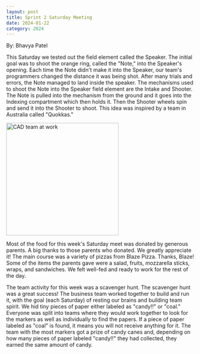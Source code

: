 ```yaml
---
layout: post
title: Sprint 2 Saturday Meeting
date: 2024-01-22
category: 2024
---
```

By: Bhavya Patel

This Saturday we tested out the field element called the Speaker. The initial goal was to shoot the orange ring, called the "Note," into the Speaker's opening. Each time the Note didn't make it into the Speaker, our team's programmers changed the distance it was being shot. After many trials and errors, the Note managed to land inside the speaker. The mechanisms used to shoot the Note into the Speaker field element are the Intake and Shooter. The Note is pulled into the mechanism from the ground and it goes into the Indexing compartment which then holds it. Then the Shooter wheels spin and send it into the Shooter to shoot. This idea was inspired by a team in Australia called "Quokkas."

<img class="img-responsive" src="https://drive.google.com/file/d/11huaHsvkf38Zl7jVtOfqpCuUx4mb98BX/view?usp=sharing" data-fancybox alt="CAD team at work" width="300" />

Most of the food for this week's Saturday meet was donated by generous parents. A big thanks to those parents who donated. We greatly appreciate it! The main course was a variety of pizzas from Blaze Pizza. Thanks, Blaze! Some of the items the parents gave were a salad, fruits, mozzarella sticks, wraps, and sandwiches. We felt well-fed and ready to work for the rest of the day.

The team activity for this week was a scavenger hunt. The scavenger hunt was a great success! The business team worked together to build and run it, with the goal (each Saturday) of resting our brains and building team spirit. We hid tiny pieces of paper either labeled as "candy!!" or "coal." Everyone was split into teams where they would work together to look for the markers as well as individually to find the papers. If a piece of paper labeled as "coal" is found, it means you will not  receive anything for it. The team with the most markers got a prize of candy canes and, depending on how many pieces of paper labeled "candy!!" they had collected, they earned the same amount of candy.
